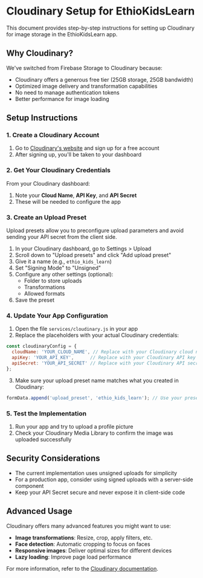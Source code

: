 # Cloudinary Setup for EthioKidsLearn

This document provides step-by-step instructions for setting up Cloudinary for image storage in the EthioKidsLearn app.

## Why Cloudinary?

We've switched from Firebase Storage to Cloudinary because:
- Cloudinary offers a generous free tier (25GB storage, 25GB bandwidth)
- Optimized image delivery and transformation capabilities
- No need to manage authentication tokens
- Better performance for image loading

## Setup Instructions

### 1. Create a Cloudinary Account

1. Go to [Cloudinary's website](https://cloudinary.com/) and sign up for a free account
2. After signing up, you'll be taken to your dashboard

### 2. Get Your Cloudinary Credentials

From your Cloudinary dashboard:
1. Note your **Cloud Name**, **API Key**, and **API Secret**
2. These will be needed to configure the app

### 3. Create an Upload Preset

Upload presets allow you to preconfigure upload parameters and avoid sending your API secret from the client side.

1. In your Cloudinary dashboard, go to Settings > Upload
2. Scroll down to "Upload presets" and click "Add upload preset"
3. Give it a name (e.g., `ethio_kids_learn`)
4. Set "Signing Mode" to "Unsigned"
5. Configure any other settings (optional):
   - Folder to store uploads
   - Transformations
   - Allowed formats
6. Save the preset

### 4. Update Your App Configuration

1. Open the file `services/cloudinary.js` in your app
2. Replace the placeholders with your actual Cloudinary credentials:

```javascript
const cloudinaryConfig = {
  cloudName: 'YOUR_CLOUD_NAME', // Replace with your Cloudinary cloud name
  apiKey: 'YOUR_API_KEY',      // Replace with your Cloudinary API key
  apiSecret: 'YOUR_API_SECRET' // Replace with your Cloudinary API secret
};
```

3. Make sure your upload preset name matches what you created in Cloudinary:

```javascript
formData.append('upload_preset', 'ethio_kids_learn'); // Use your preset name
```

### 5. Test the Implementation

1. Run your app and try to upload a profile picture
2. Check your Cloudinary Media Library to confirm the image was uploaded successfully

## Security Considerations

- The current implementation uses unsigned uploads for simplicity
- For a production app, consider using signed uploads with a server-side component
- Keep your API Secret secure and never expose it in client-side code

## Advanced Usage

Cloudinary offers many advanced features you might want to use:

- **Image transformations**: Resize, crop, apply filters, etc.
- **Face detection**: Automatic cropping to focus on faces
- **Responsive images**: Deliver optimal sizes for different devices
- **Lazy loading**: Improve page load performance

For more information, refer to the [Cloudinary documentation](https://cloudinary.com/documentation). 